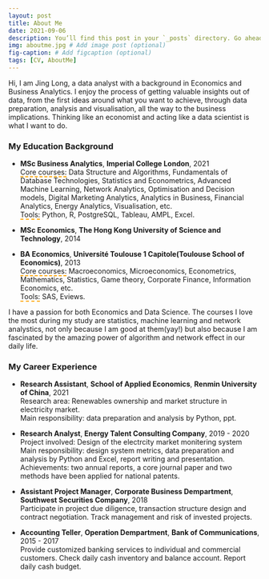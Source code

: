 ```yaml
---
layout: post
title: About Me
date: 2021-09-06
description: You’ll find this post in your `_posts` directory. Go ahead and edit it and re-build the site to see your changes. # Add post description (optional)
img: aboutme.jpg # Add image post (optional)
fig-caption: # Add figcaption (optional)
tags: [CV, AboutMe]
---
```


Hi, I am Jing Long, a data analyst with a background in Economics and Business Analytics. I enjoy the process of getting valuable insights out of data, from the first ideas around what you want to achieve, through data preparation, analysis and visualisation, all the way to the business implications. Thinking like an economist and acting like a data scientist is what I want to do.

### My Education Background  

- **MSc Business Analytics**, **Imperial College London**, 2021  
<span style="border-bottom:2px dashed orange;">Core courses:</span> Data Structure and Algorithms, Fundamentals of Database Technologies, Statistics and Econometrics, Advanced Machine Learning, Network Analytics, Optimisation and Decision models, Digital Marketing Analytics, Analytics in Business, Financial Analytics, Energy Analytics, Visualisation, etc.  
<span style="border-bottom:2px dashed orange;">Tools:</span> Python, R, PostgreSQL, Tableau, AMPL, Excel.

- **MSc Economics**, **The Hong Kong University of Science and Technology**, 2014  
- **BA Economics**, **Université Toulouse 1 Capitole(Toulouse School of Economics)**, 2013  
<span style="border-bottom:2px dashed orange;">Core courses:</span> Macroeconomics, Microeconomics, Econometrics, Mathematics, Statistics, Game theory, Corporate Finance, Information Economics, etc.  
<span style="border-bottom:2px dashed orange;">Tools:</span> SAS, Eviews.

I have a passion for both Economics and Data Science. The courses I love the most during my study are statistics, machine learning and network analystics, not only because I am good at them(yay!) but also because I am fascinated by the amazing power of algorithm and network effect in our daily life.  

### My Career Experience

- **Research Assistant**, **School of Applied Economics**, **Renmin University of China**, 2021  
Research area: Renewables ownership and market structure in electricity market.  
Main responsibility: data preparation and analysis by Python, ppt.  

- **Research Analyst**, **Energy Talent Consulting Company**, 2019 \- 2020  
Project involved: Design of the electrcity market monitering system  
Main responsibility: design system metrics, data preparation and analysis by Python and Excel, report writing and presentation.  
Achievements: two annual reports, a core journal paper and two methods have been applied for national patents.

- **Assistant Project Manager**, **Corporate Business Dempartment**, **Southwest Securities Company**, 2018  
Participate in project due diligence, transaction structure design and contract negotiation. Track management and risk of invested projects.

- **Accounting Teller**, **Operation Dempartment**, **Bank of Communications**, 2015 \- 2017  
Provide customized banking services to individual and commercial customers. Check daily cash inventory and balance account. Report daily cash budget.  





